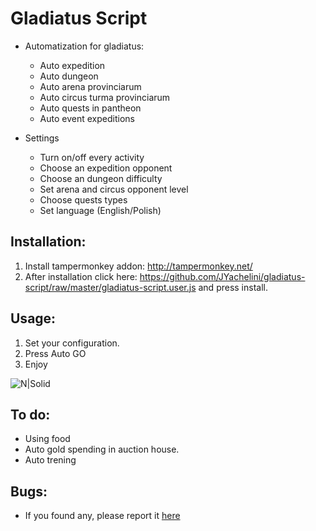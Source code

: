 # Gladiatus Script

* Automatization for gladiatus:
  - Auto expedition
  - Auto dungeon
  - Auto arena provinciarum
  - Auto circus turma provinciarum
  - Auto quests in pantheon
  - Auto event expeditions
  
* Settings
  - Turn on/off every activity
  - Choose an expedition opponent
  - Choose an dungeon difficulty
  - Set arena and circus opponent level
  - Choose quests types 
  - Set language (English/Polish)
  
Installation:
---------

1. Install tampermonkey addon: http://tampermonkey.net/
2. After installation click here: https://github.com/JYachelini/gladiatus-script/raw/master/gladiatus-script.user.js and press install.

Usage:
---------

1. Set your configuration.
2. Press Auto GO
3. Enjoy


![N|Solid](https://raw.githubusercontent.com/JYachelini/gladiatus-script/master/assets/preview.jpg)

To do:
---------
  - Using food
  - Auto gold spending in auction house.
  - Auto trening

Bugs:
---------
  - If you found any, please report it [here](https://github.com/JYachelini/gladiatus-script/issues)
